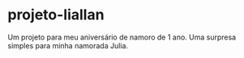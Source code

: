 # projeto-liallan
Um projeto para meu aniversário de namoro de 1 ano. Uma surpresa simples para minha namorada Julia.
